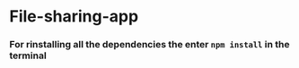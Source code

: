 # File-sharing-app
### For rinstalling all the dependencies the enter `npm install` in the terminal 
